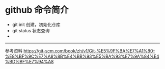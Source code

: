 # github 命令简介
- git init 创建，初始化仓库
- git status 状态查询
-



---
参考资料 https://git-scm.com/book/zh/v1/Git-%E5%9F%BA%E7%A1%80-%E8%BF%9C%E7%A8%8B%E4%BB%93%E5%BA%93%E7%9A%84%E4%BD%BF%E7%94%A8
